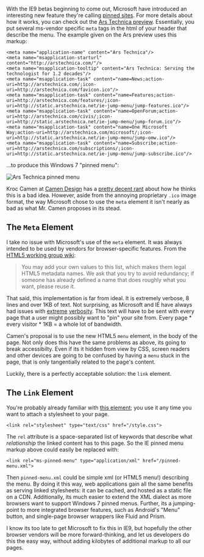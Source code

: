 
With the IE9 betas beginning to come out, Microsoft have introduced an interesting new feature they're calling [pinned sites][]. For more details about how it works, you can check out the [Ars Technica preview][ars preview]. Essentially, you put several ms-vendor specific `meta` tags in the html of your header that describe the menu. The example given on the Ars preview uses this markup:

    <meta name="application-name" content="Ars Technica"/>
    <meta name="msapplication-starturl" content="http://arstechnica.com/"/>
    <meta name="msapplication-tooltip" content="Ars Technica: Serving the technologist for 1.2 decades"/>
    <meta name="msapplication-task" content="name=News;action-uri=http://arstechnica.com/;icon-uri=http://arstechnica.com/favicon.ico"/>
    <meta name="msapplication-task" content="name=Features;action-uri=http://arstechnica.com/features/;icon-uri=http://static.arstechnica.net/ie-jump-menu/jump-features.ico"/>
    <meta name="msapplication-task" content="name=OpenForum;action-uri=http://arstechnica.com/civis/;icon-uri=http://static.arstechnica.net/ie-jump-menu/jump-forum.ico"/>
    <meta name="msapplication-task" content="name=One Microsoft Way;action-uri=http://arstechnica.com/microsoft/;icon-uri=http://static.arstechnica.net/ie-jump-menu/jump-omw.ico"/>
    <meta name="msapplication-task" content="name=Subscribe;action-uri=http://arstechnica.com/subscriptions/;icon-uri=http://static.arstechnica.net/ie-jump-menu/jump-subscribe.ico"/>

...to produce this Windows 7 "pinned menu":

![Ars Technica pinned menu](http://static.arstechnica.com/ie-9-beta-1/ie9-ars-jump-list.png)

Kroc Camen at [Camen Design][camendesign] has a [pretty decent rant][rant] about how he thinks this is a bad idea. However, aside from the annoying proprietary `.ico` image format, the way Microsoft chose to use the `meta` element it isn't nearly as bad as what Mr. Camen proposes in its stead.

## The `Meta` Element

I take no issue with Microsoft's use of the `meta` element. It was always intended to be used by vendors for browser-specific features. From the [HTML5 working group wiki][whatwg wiki]:

> You may add your own values to this list, which makes them legal HTML5 metadata names. We ask that you try to avoid redundancy; if someone has already defined a name that does roughly what you want, please reuse it.

That said, this implementation is far from ideal. It is extremely verbose, 8 lines and over 1KB of text. Not surprising, as Microsoft and IE have always had issues with [extreme][ie accept] [verbosity][ms cdn]. This text will have to be sent with every page that a user might possibly want to "pin" your site from. Every page * every visitor * 1KB = a whole lot of bandwidth.

Camen's proposal is to use the new HTML5 `menu` element, in the body of the page. Not only does this have the same problems as above, its going to break accessibilty. Even if its it hidden from view by CSS, screen readers and other devices are going to be confused by having a `menu` stuck in the page, that is only tangentially related to the page's content.

Luckily, there is a perfectly acceptable solution: the `link` element.

## The `Link` Element

You're probably already familiar with [this element][link element]; you use it any time you want to attach a stylesheet to your page.

    <link rel="stylesheet" type="text/css" href="/style.css">

The `rel` attribute is a space-separated list of keywords that describe what *relationship* the linked content has to this page. So the IE pinned menu markup above could easily be replaced with:

    <link rel="ms-pinned-menu" type="application/xml" href="/pinned-menu.xml">

Then `pinned-menu.xml` could be simple xml (or HTML5 menu!) describing the menu. By doing it this way, web applications gain all the same benefits as serving linked stylesheets: it can be cached, and hosted as a static file on a CDN. Additionally, its much easier to extend the XML dialect as more browsers want to support Windows 7 pinned menus. Further, its a jumping-point to more integrated browser features, such as Android's "Menu" button, and single-page browser wrappers like Fluid and Prism.

I know its too late to get Microsoft to fix this in IE9, but hopefully the other browser vendors will be more forward-thinking, and let us developers do this the easy way, without adding kilobytes of additional markup to all our pages.



[pinned sites]:    http://msdn.microsoft.com/en-us/library/gg131029(VS.85).aspx
[ars preview]:     http://arstechnica.com/microsoft/news/2010/09/inside-internet-explorer-9-redmond-gets-back-in-the-game.ars/4
[camendesign]:     http://camendesign.com/
[rant]:            http://camendesign.com/blog/stop_this_madnessels
[whatwg wiki]:     http://wiki.whatwg.org/wiki/MetaExtensions
[ie accept]:       http://www.gethifi.com/blog/browser-rest-http-accept-headers
[ms cdn]:          http://stackoverflow.com/questions/2838635/ajax-microsoft-com-vs-cookieless-domain-for-cdn
[link element]:    http://dev.w3.org/html5/spec/Overview.html#the-link-element

